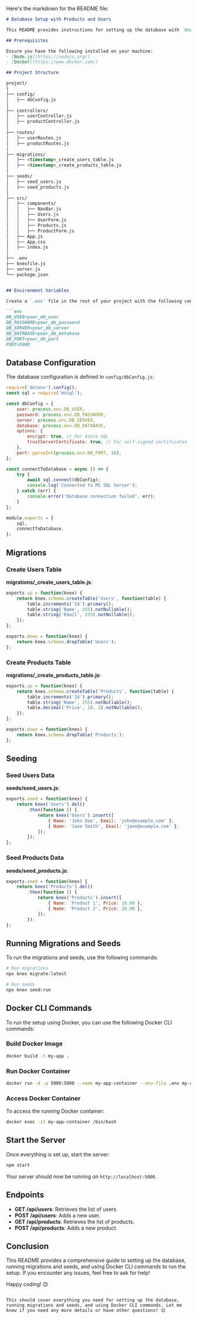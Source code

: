 Here's the markdown for the README file:

```markdown
# Database Setup with Products and Users

This README provides instructions for setting up the database with `Users` and `Products` tables, and running the setup using Docker CLI commands.

## Prerequisites

Ensure you have the following installed on your machine:
- [Node.js](https://nodejs.org/)
- [Docker](https://www.docker.com/)

## Project Structure

project/
│
├── config/
│   ├── dbConfig.js
│
├── controllers/
│   ├── userController.js
│   ├── productController.js
│
├── routes/
│   ├── userRoutes.js
│   ├── productRoutes.js
│
├── migrations/
│   ├── <timestamp>_create_users_table.js
│   ├── <timestamp>_create_products_table.js
│
├── seeds/
│   ├── seed_users.js
│   ├── seed_products.js
│
├── src/
│   ├── components/
│   │   ├── NavBar.js
│   │   ├── Users.js
│   │   ├── UserForm.js
│   │   ├── Products.js
│   │   ├── ProductForm.js
│   ├── App.js
│   ├── App.css
│   ├── index.js
│
├── .env
├── knexfile.js
├── server.js
└── package.json


## Environment Variables

Create a `.env` file in the root of your project with the following content:

```env
DB_USER=your_db_user
DB_PASSWORD=your_db_password
DB_SERVER=your_db_server
DB_DATABASE=your_db_database
DB_PORT=your_db_port
PORT=5000
```

## Database Configuration

The database configuration is defined in `config/dbConfig.js`:

```javascript
require('dotenv').config();
const sql = require('mssql');

const dbConfig = {
    user: process.env.DB_USER,
    password: process.env.DB_PASSWORD,
    server: process.env.DB_SERVER,
    database: process.env.DB_DATABASE,
    options: {
        encrypt: true, // For Azure SQL
        trustServerCertificate: true, // For self-signed certificates
    },
    port: parseInt(process.env.DB_PORT, 10),
};

const connectToDatabase = async () => {
    try {
        await sql.connect(dbConfig);
        console.log('Connected to MS SQL Server');
    } catch (err) {
        console.error('Database connection failed', err);
    }
};

module.exports = {
    sql,
    connectToDatabase,
};
```

## Migrations

### Create Users Table

**migrations/<timestamp>_create_users_table.js**:

```javascript
exports.up = function(knex) {
    return knex.schema.createTable('Users', function(table) {
        table.increments('Id').primary();
        table.string('Name', 255).notNullable();
        table.string('Email', 255).notNullable();
    });
};

exports.down = function(knex) {
    return knex.schema.dropTable('Users');
};
```

### Create Products Table

**migrations/<timestamp>_create_products_table.js**:

```javascript
exports.up = function(knex) {
    return knex.schema.createTable('Products', function(table) {
        table.increments('Id').primary();
        table.string('Name', 255).notNullable();
        table.decimal('Price', 18, 2).notNullable();
    });
};

exports.down = function(knex) {
    return knex.schema.dropTable('Products');
};
```

## Seeding

### Seed Users Data

**seeds/seed_users.js**:

```javascript
exports.seed = function(knex) {
    return knex('Users').del()
        .then(function () {
            return knex('Users').insert([
                { Name: 'John Doe', Email: 'john@example.com' },
                { Name: 'Jane Smith', Email: 'jane@example.com' },
            ]);
        });
};
```

### Seed Products Data

**seeds/seed_products.js**:

```javascript
exports.seed = function(knex) {
    return knex('Products').del()
        .then(function () {
            return knex('Products').insert([
                { Name: 'Product 1', Price: 10.00 },
                { Name: 'Product 2', Price: 20.00 },
            ]);
        });
};
```

## Running Migrations and Seeds

To run the migrations and seeds, use the following commands:

```bash
# Run migrations
npx knex migrate:latest

# Run seeds
npx knex seed:run
```

## Docker CLI Commands

To run the setup using Docker, you can use the following Docker CLI commands:

### Build Docker Image

```bash
docker build -t my-app .
```

### Run Docker Container

```bash
docker run -d -p 5000:5000 --name my-app-container --env-file .env my-app
```

### Access Docker Container

To access the running Docker container:

```bash
docker exec -it my-app-container /bin/bash
```

## Start the Server

Once everything is set up, start the server:

```bash
npm start
```

Your server should now be running on `http://localhost:5000`.

## Endpoints

- **GET /api/users**: Retrieves the list of users.
- **POST /api/users**: Adds a new user.
- **GET /api/products**: Retrieves the list of products.
- **POST /api/products**: Adds a new product.

## Conclusion

This README provides a comprehensive guide to setting up the database, running migrations and seeds, and using Docker CLI commands to run the setup. If you encounter any issues, feel free to ask for help!

Happy coding! 😊
```

This should cover everything you need for setting up the database, running migrations and seeds, and using Docker CLI commands. Let me know if you need any more details or have other questions! 😊